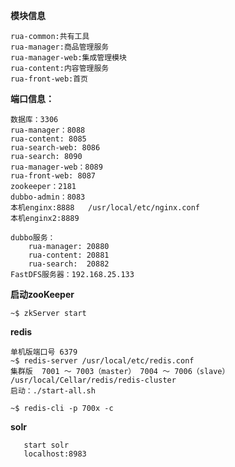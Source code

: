 **模块信息**

    rua-common:共有工具
    rua-manager:商品管理服务
    rua-manager-web:集成管理模块
    rua-content:内容管理服务
    rua-front-web:首页

**端口信息：**

    数据库：3306
    rua-manager：8088
    rua-content: 8085
    rua-search-web: 8086
    rua-search: 8090
    rua-manager-web：8089
    rua-front-web: 8087
    zookeeper：2181
    dubbo-admin：8083
    本机enginx:8888   /usr/local/etc/nginx.conf
    本机enginx2:8889
    
    dubbo服务：
        rua-manager: 20880
        rua-content: 20881
        rua-search:  20882
    FastDFS服务器：192.168.25.133



**启动zooKeeper**

    ~$ zkServer start
    
    
**redis**

    单机版端口号 6379
    ~$ redis-server /usr/local/etc/redis.conf
    集群版  7001 ～ 7003（master） 7004 ～ 7006（slave）
    /usr/local/Cellar/redis/redis-cluster
    启动：./start-all.sh
    
    ~$ redis-cli -p 700x -c


**solr**
        
       start solr
       localhost:8983
    
    